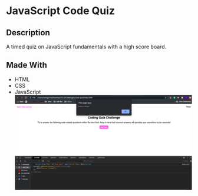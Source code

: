 # JavaScript Code Quiz

## Description
A timed quiz on JavaScript fundamentals with a high score board.

## Made With
* HTML
* CSS
* JavaScript
![screenshot to show javascript is working](./assets/images/ex1.png)